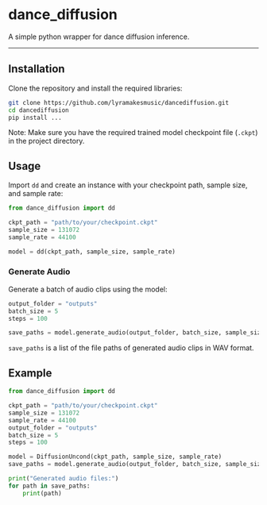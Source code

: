 # dance_diffusion

A simple python wrapper for dance diffusion inference.

---

## Installation

Clone the repository and install the required libraries:

```bash
git clone https://github.com/lyramakesmusic/dancediffusion.git
cd dancediffusion
pip install ...
```

Note: Make sure you have the required trained model checkpoint file (`.ckpt`) in the project directory.

## Usage

Import `dd` and create an instance with your checkpoint path, sample size, and sample rate:

```python
from dance_diffusion import dd

ckpt_path = "path/to/your/checkpoint.ckpt"
sample_size = 131072
sample_rate = 44100

model = dd(ckpt_path, sample_size, sample_rate)
```

### Generate Audio

Generate a batch of audio clips using the model:

```python
output_folder = "outputs"
batch_size = 5
steps = 100

save_paths = model.generate_audio(output_folder, batch_size, sample_size, steps)
```

`save_paths` is a list of the file paths of generated audio clips in WAV format.


## Example

```python
from dance_diffusion import dd

ckpt_path = "path/to/your/checkpoint.ckpt"
sample_size = 131072
sample_rate = 44100
output_folder = "outputs"
batch_size = 5
steps = 100

model = DiffusionUncond(ckpt_path, sample_size, sample_rate)
save_paths = model.generate_audio(output_folder, batch_size, sample_size, steps)

print("Generated audio files:")
for path in save_paths:
    print(path)
```
